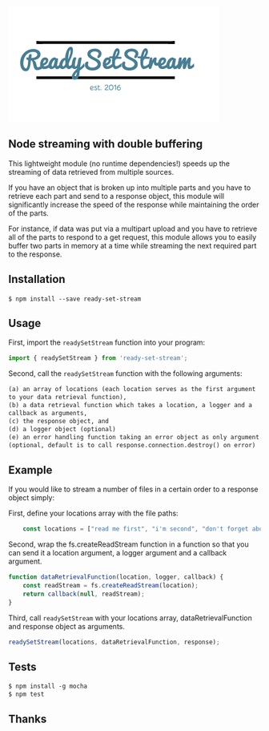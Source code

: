 ![logo](readysetstream.png)

Node streaming with double buffering
------------

This lightweight module (no runtime dependencies!) speeds up the streaming of data retrieved from multiple sources.

If you have an object that is broken up into multiple parts and you have to retrieve each part and send to a response object, this module will significantly increase the speed of the response while maintaining the order of the parts.

For instance, if data was put via a multipart upload and you have to retrieve all of the parts to respond to a get request, this module allows you to easily buffer two parts in memory at a time while streaming the next required part to the response.

Installation
------------

    $ npm install --save ready-set-stream

Usage
---------------

First, import the `readySetStream` function into your program:

```javascript
import { readySetStream } from 'ready-set-stream';
```

Second, call the `readySetStream` function
with the following arguments:

    (a) an array of locations (each location serves as the first argument to your data retrieval function),
    (b) a data retrieval function which takes a location, a logger and a callback as arguments,
    (c) the response object, and
    (d) a logger object (optional)
    (e) an error handling function taking an error object as only argument (optional, default is to call response.connection.destroy() on error)

Example
---------------

If you would like to stream a number of files in a certain order to a response object simply:

First, define your locations array with the file paths:

```javascript
    const locations = ["read me first", "i'm second", "don't forget about me!"];
```

Second, wrap the fs.createReadStream function in a function so that you can send it a location argument, a logger argument and a callback argument.

```javascript
function dataRetrievalFunction(location, logger, callback) {
    const readStream = fs.createReadStream(location);
    return callback(null, readStream);
}
```

Third, call `readySetStream` with your locations array, dataRetrievalFunction and response object as arguments.

```javascript
readySetStream(locations, dataRetrievalFunction, response);
```

Tests
------------

    $ npm install -g mocha
    $ npm test

Thanks
------
